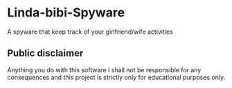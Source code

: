 # Linda-bibi-Spyware
A spyware that keep track of your girlfriend/wife activities

## Public disclaimer
Anything you do with this software I shall not be responsible for any consequences and this project is strictly only for educational purposes only.
